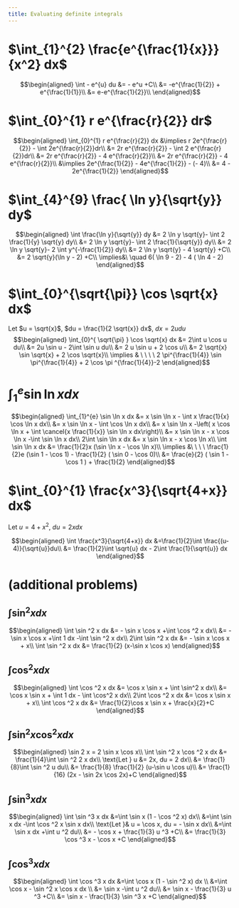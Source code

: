 ```yaml
---
title: Evaluating definite integrals
---
```


# $\int_{1}^{2} \frac{e^{\frac{1}{x}}}{x^2} dx$

$$\begin{aligned}
  \int - e^{u} du &= - e^u +C\\
  &= -e^{\frac{1}{2}} + e^{\frac{1}{1}}\\
  &= e-e^{\frac{1}{2}}\\
  \end{aligned}$$

# $\int_{0}^{1} r e^{\frac{r}{2}} dr$

$$\begin{aligned}
  \int_{0}^{1} r e^{\frac{r}{2}} dx &\implies r 2e^{\frac{r}{2}} - \int 2e^{\frac{r}{2}}dr\\
  &=  2r e^{\frac{r}{2}} - \int 2 e^{\frac{r}{2}}dr\\
  &=  2r e^{\frac{r}{2}} - 4 e^{\frac{r}{2}}\\
  &= 2r e^{\frac{r}{2}} - 4 e^{\frac{r}{2}}\\
  &\implies 2e^{\frac{1}{2}} - 4e^{\frac{1}{2}} - (- 4)\\
  &= 4 - 2e^{\frac{1}{2}}
  \end{aligned}$$

# $\int_{4}^{9} \frac{ \ln  y}{\sqrt{y}} dy$

$$\begin{aligned}
  \int \frac{\ln y}{\sqrt{y}} dy &= 2 \ln y \sqrt{y}- \int 2 \frac{1}{y} \sqrt{y} dy\\
  &=  2 \ln y \sqrt{y}- \int 2 \frac{1}{\sqrt{y}} dy\\
  &=  2 \ln y \sqrt{y}- 2 \int y^{-\frac{1}{2}} dy\\
  &=  2 \ln  y \sqrt{y} - 4 \sqrt{y} +C\\
  &=  2 \sqrt{y}(\ln  y - 2) +C\\
  \implies&\ \quad 6( \ln  9 - 2) - 4 ( \ln 4 - 2)
  \end{aligned}$$

# $\int_{0}^{\sqrt{\pi}} \cos \sqrt{x} dx$

Let $u = \sqrt{x}$, $du = \frac{1}{2 \sqrt{x}} dx$, $dx = 2 u du$
$$\begin{aligned}
  \int_{0}^{ \sqrt{\pi} } \cos \sqrt{x} dx &= 2\int u \cos u  du\\
  &= 2u \sin  u - 2\int \sin u du\\
  &= 2 u \sin  u + 2 \cos  u\\
  &= 2 \sqrt{x} \sin  \sqrt{x} + 2 \cos  \sqrt{x}\\
  \implies  & \ \ \ \ 2 \pi^{\frac{1}{4}} \sin \pi^{\frac{1}{4}} + 2 \cos \pi ^{\frac{1}{4}}-2
  \end{aligned}$$

# $\int_{1}^{e} \sin  \ln  x dx$

$$\begin{aligned}
  \int_{1}^{e} \sin  \ln  x dx &= x \sin  \ln  x - \int x \frac{1}{x} \cos \ln x dx\\
  &= x \sin  \ln  x - \int \cos \ln  x dx\\
  &= x \sin  \ln  x -\left( x \cos  \ln  x + \int \cancel{x \frac{1}{x}} \sin  \ln  x dx\right)\\
  &= x \sin  \ln  x - x \cos  \ln  x -\int \sin \ln x dx\\
  2\int \sin  \ln  x dx  &= x \sin  \ln  x - x \cos  \ln  x\\
 \int \sin  \ln  x dx &= \frac{1}{2}x (\sin  \ln  x - \cos  \ln  x)\\
 \implies &\ \ \ \ \frac{1}{2}e (\sin 1 - \cos  1) - \frac{1}{2} ( \sin  0 - \cos  0)\\
 &= \frac{e}{2} ( \sin  1 - \cos  1 ) + \frac{1}{2}
  \end{aligned}$$

# $\int_{0}^{1} \frac{x^3}{\sqrt{4+x}} dx$

Let $u = 4 + x^2$, $du = 2xdx$

$$\begin{aligned}
  \int \frac{x^3}{\sqrt{4+x}} dx &=\frac{1}{2}\int  \frac{(u-4)}{\sqrt{u}}du\\
  &= \frac{1}{2}\int \sqrt{u} dx - 2\int \frac{1}{\sqrt{u}} dx
  \end{aligned}$$

# (additional problems)

## $\int \sin^2 x dx$

$$\begin{aligned}
   \int \sin  ^2 x dx &= - \sin  x \cos  x +\int \cos  ^2 x dx\\
   &= - \sin  x \cos  x +\int 1 dx -\int  \sin  ^2 x dx\\
   2\int \sin ^2 x dx &= - \sin  x \cos  x + x\\
   \int \sin ^2 x dx  &= \frac{1}{2} (x-\sin  x \cos  x)
   \end{aligned}$$

## $\int \cos^2 x  dx$

$$\begin{aligned}
   \int \cos  ^2 x dx &= \cos  x \sin  x + \int \sin^2 x dx\\
   &= \cos x \sin  x + \int 1 dx - \int \cos^2 x dx\\
   2\int \cos  ^2 x dx &= \cos  x \sin  x + x\\
   \int \cos  ^2 x dx &= \frac{1}{2}\cos  x \sin  x + \frac{x}{2}+C
   \end{aligned}$$

## $\int \sin^2 x\cos^2 x dx$

$$\begin{aligned}
   \sin  2 x = 2 \sin  x \cos  x\\
   \int \sin  ^2 x \cos  ^2 x dx &= \frac{1}{4}\int \sin  ^2 2 x dx\\
   \text{Let } u &= 2x, du = 2 dx\\
   &= \frac{1}{8}\int \sin  ^2 u du\\
   &= \frac{1}{8} \frac{1}{2}  (u-\sin  u \cos  u)\\
   &= \frac{1}{16} (2x - \sin  2x \cos  2x)+C
   \end{aligned}$$

## $\int \sin^3 x dx$

$$\begin{aligned}
   \int \sin  ^3 x  dx &=\int \sin  x (1 - \cos  ^2 x) dx\\
   &=\int \sin  x dx  -\int \cos ^2 x \sin  x dx\\
   \text{Let }& u = \cos  x, du = - \sin  x dx\\
   &=\int \sin  x dx  +\int u ^2 du\\
   &= - \cos  x + \frac{1}{3} u ^3 +C\\
   &= \frac{1}{3} \cos  ^3 x - \cos  x +C
   \end{aligned}$$

## $\int \cos ^3 x dx$

$$\begin{aligned}
   \int \cos  ^3 x dx &=\int \cos  x (1 - \sin  ^2 x) dx \\
   &=\int \cos  x - \sin  ^2 x \cos  x dx \\
   &= \sin  x -\int u ^2 du\\
   &= \sin  x - \frac{1}{3} u ^3 +C\\
   &= \sin  x - \frac{1}{3} \sin  ^3 x +C
   \end{aligned}$$
